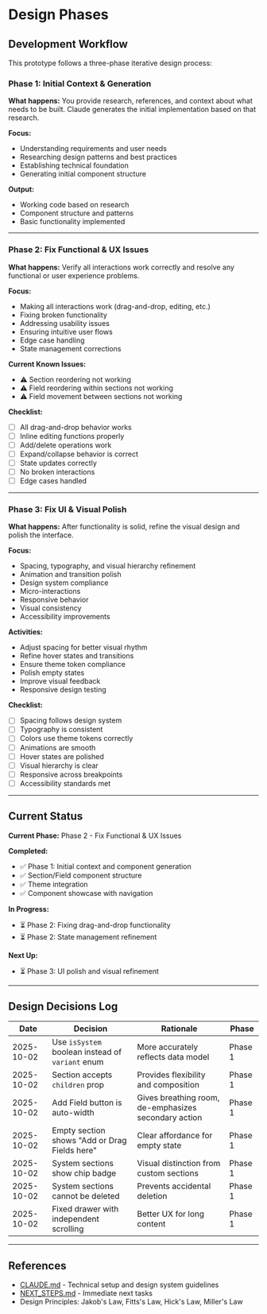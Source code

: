 # Design Phases

## Development Workflow

This prototype follows a three-phase iterative design process:

### Phase 1: Initial Context & Generation
**What happens:** You provide research, references, and context about what needs to be built. Claude generates the initial implementation based on that research.

**Focus:**
- Understanding requirements and user needs
- Researching design patterns and best practices
- Establishing technical foundation
- Generating initial component structure

**Output:**
- Working code based on research
- Component structure and patterns
- Basic functionality implemented

---

### Phase 2: Fix Functional & UX Issues
**What happens:** Verify all interactions work correctly and resolve any functional or user experience problems.

**Focus:**
- Making all interactions work (drag-and-drop, editing, etc.)
- Fixing broken functionality
- Addressing usability issues
- Ensuring intuitive user flows
- Edge case handling
- State management corrections

**Current Known Issues:**
- ⚠️ Section reordering not working
- ⚠️ Field reordering within sections not working
- ⚠️ Field movement between sections not working

**Checklist:**
- [ ] All drag-and-drop behavior works
- [ ] Inline editing functions properly
- [ ] Add/delete operations work
- [ ] Expand/collapse behavior is correct
- [ ] State updates correctly
- [ ] No broken interactions
- [ ] Edge cases handled

---

### Phase 3: Fix UI & Visual Polish
**What happens:** After functionality is solid, refine the visual design and polish the interface.

**Focus:**
- Spacing, typography, and visual hierarchy refinement
- Animation and transition polish
- Design system compliance
- Micro-interactions
- Responsive behavior
- Visual consistency
- Accessibility improvements

**Activities:**
- Adjust spacing for better visual rhythm
- Refine hover states and transitions
- Ensure theme token compliance
- Polish empty states
- Improve visual feedback
- Responsive design testing

**Checklist:**
- [ ] Spacing follows design system
- [ ] Typography is consistent
- [ ] Colors use theme tokens correctly
- [ ] Animations are smooth
- [ ] Hover states are polished
- [ ] Visual hierarchy is clear
- [ ] Responsive across breakpoints
- [ ] Accessibility standards met

---

## Current Status

**Current Phase:** Phase 2 - Fix Functional & UX Issues

**Completed:**
- ✅ Phase 1: Initial context and component generation
- ✅ Section/Field component structure
- ✅ Theme integration
- ✅ Component showcase with navigation

**In Progress:**
- ⏳ Phase 2: Fixing drag-and-drop functionality
- ⏳ Phase 2: State management refinement

**Next Up:**
- ⏳ Phase 3: UI polish and visual refinement

---

## Design Decisions Log

| Date | Decision | Rationale | Phase |
|------|----------|-----------|-------|
| 2025-10-02 | Use `isSystem` boolean instead of `variant` enum | More accurately reflects data model | Phase 1 |
| 2025-10-02 | Section accepts `children` prop | Provides flexibility and composition | Phase 1 |
| 2025-10-02 | Add Field button is auto-width | Gives breathing room, de-emphasizes secondary action | Phase 1 |
| 2025-10-02 | Empty section shows "Add or Drag Fields here" | Clear affordance for empty state | Phase 1 |
| 2025-10-02 | System sections show chip badge | Visual distinction from custom sections | Phase 1 |
| 2025-10-02 | System sections cannot be deleted | Prevents accidental deletion | Phase 1 |
| 2025-10-02 | Fixed drawer with independent scrolling | Better UX for long content | Phase 1 |

---

## References

- [CLAUDE.md](./CLAUDE.md) - Technical setup and design system guidelines
- [NEXT_STEPS.md](./NEXT_STEPS.md) - Immediate next tasks
- Design Principles: Jakob's Law, Fitts's Law, Hick's Law, Miller's Law
